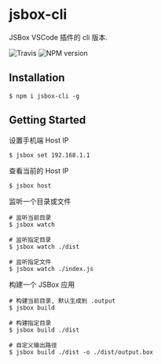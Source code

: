 # jsbox-cli

JSBox VSCode 插件的 cli 版本.

![Travis](https://img.shields.io/travis/Dreamacro/jsbox-cli.svg?style=flat-square)
![NPM version](https://img.shields.io/npm/v/jsbox-cli.svg?style=flat-square)

## Installation

```
$ npm i jsbox-cli -g
```

## Getting Started

设置手机端 Host IP

```
$ jsbox set 192.168.1.1
```

查看当前的 Host IP

```
$ jsbox host
```

监听一个目录或文件

```
# 监听当前目录
$ jsbox watch

# 监听指定目录
$ jsbox watch ./dist

# 监听指定文件
$ jsbox watch ./index.js
```

构建一个 JSBox 应用

```
# 构建当前目录, 默认生成到 .output
$ jsbox build

# 构建指定目录
$ jsbox build ./dist

# 自定义输出路径
$ jsbox build ./dist -o ./dist/output.box
```
